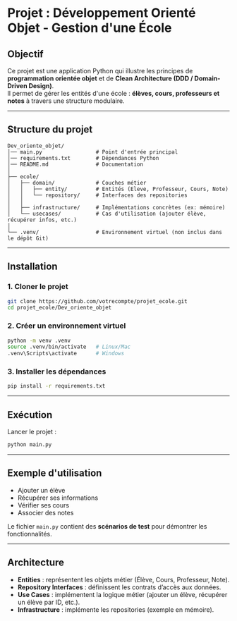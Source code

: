 # Projet : Développement Orienté Objet - Gestion d'une École

## Objectif
Ce projet est une application Python qui illustre les principes de **programmation orientée objet** et de **Clean Architecture (DDD / Domain-Driven Design)**.  
Il permet de gérer les entités d'une école : **élèves, cours, professeurs et notes** à travers une structure modulaire.

---

## Structure du projet
```
Dev_oriente_objet/
│── main.py                 # Point d'entrée principal
│── requirements.txt        # Dépendances Python
│── README.md               # Documentation
│
├── ecole/
│   ├── domain/             # Couches métier
│   │   ├── entity/         # Entités (Eleve, Professeur, Cours, Note)
│   │   └── repository/     # Interfaces des repositories
│   │
│   ├── infrastructure/     # Implémentations concrètes (ex: mémoire)
│   └── usecases/           # Cas d'utilisation (ajouter élève, récupérer infos, etc.)
│
└── .venv/                  # Environnement virtuel (non inclus dans le dépôt Git)
```

---

## Installation
### 1. Cloner le projet
```bash
git clone https://github.com/votrecompte/projet_ecole.git
cd projet_ecole/Dev_oriente_objet
```

### 2. Créer un environnement virtuel
```bash
python -m venv .venv
source .venv/bin/activate   # Linux/Mac
.venv\Scripts\activate      # Windows
```

### 3. Installer les dépendances
```bash
pip install -r requirements.txt
```

---

## Exécution
Lancer le projet :
```bash
python main.py
```

---

## Exemple d'utilisation
- Ajouter un élève  
- Récupérer ses informations  
- Vérifier ses cours  
- Associer des notes  

Le fichier `main.py` contient des **scénarios de test** pour démontrer les fonctionnalités.

---

## Architecture
- **Entities** : représentent les objets métier (Élève, Cours, Professeur, Note).  
- **Repository Interfaces** : définissent les contrats d’accès aux données.  
- **Use Cases** : implémentent la logique métier (ajouter un élève, récupérer un élève par ID, etc.).  
- **Infrastructure** : implémente les repositories (exemple en mémoire).  

